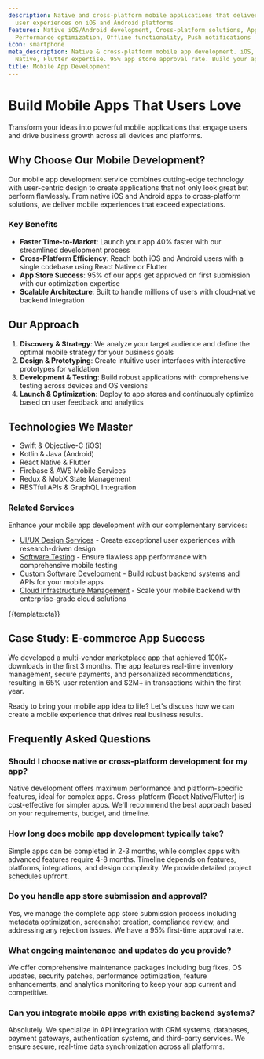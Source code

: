 ```yaml
---
description: Native and cross-platform mobile applications that deliver exceptional
  user experiences on iOS and Android platforms
features: Native iOS/Android development, Cross-platform solutions, App Store optimization,
  Performance optimization, Offline functionality, Push notifications
icon: smartphone
meta_description: Native & cross-platform mobile app development. iOS, Android, React
  Native, Flutter expertise. 95% app store approval rate. Build your app today!
title: Mobile App Development
---
```


# Build Mobile Apps That Users Love

Transform your ideas into powerful mobile applications that engage users and drive business growth across all devices and platforms.

## Why Choose Our Mobile Development?

Our mobile app development service combines cutting-edge technology with user-centric design to create applications that not only look great but perform flawlessly. From native iOS and Android apps to cross-platform solutions, we deliver mobile experiences that exceed expectations.

### Key Benefits

- **Faster Time-to-Market**: Launch your app 40% faster with our streamlined development process
- **Cross-Platform Efficiency**: Reach both iOS and Android users with a single codebase using React Native or Flutter
- **App Store Success**: 95% of our apps get approved on first submission with our optimization expertise
- **Scalable Architecture**: Built to handle millions of users with cloud-native backend integration

## Our Approach

1. **Discovery & Strategy**: We analyze your target audience and define the optimal mobile strategy for your business goals
2. **Design & Prototyping**: Create intuitive user interfaces with interactive prototypes for validation
3. **Development & Testing**: Build robust applications with comprehensive testing across devices and OS versions
4. **Launch & Optimization**: Deploy to app stores and continuously optimize based on user feedback and analytics

## Technologies We Master

- Swift & Objective-C (iOS)
- Kotlin & Java (Android)
- React Native & Flutter
- Firebase & AWS Mobile Services
- Redux & MobX State Management
- RESTful APIs & GraphQL Integration

### Related Services
Enhance your mobile app development with our complementary services:
- [UI/UX Design Services](ui_ux_design_services.html) - Create exceptional user experiences with research-driven design
- [Software Testing](software_testing.html) - Ensure flawless app performance with comprehensive mobile testing
- [Custom Software Development](software-development.html) - Build robust backend systems and APIs for your mobile apps
- [Cloud Infrastructure Management](cloud-managment.html) - Scale your mobile backend with enterprise-grade cloud solutions

{{template:cta}}

## Case Study: E-commerce App Success

We developed a multi-vendor marketplace app that achieved 100K+ downloads in the first 3 months. The app features real-time inventory management, secure payments, and personalized recommendations, resulting in 65% user retention and $2M+ in transactions within the first year.

Ready to bring your mobile app idea to life? Let's discuss how we can create a mobile experience that drives real business results.

## Frequently Asked Questions

### Should I choose native or cross-platform development for my app?

Native development offers maximum performance and platform-specific features, ideal for complex apps. Cross-platform (React Native/Flutter) is cost-effective for simpler apps. We'll recommend the best approach based on your requirements, budget, and timeline.

### How long does mobile app development typically take?

Simple apps can be completed in 2-3 months, while complex apps with advanced features require 4-8 months. Timeline depends on features, platforms, integrations, and design complexity. We provide detailed project schedules upfront.

### Do you handle app store submission and approval?

Yes, we manage the complete app store submission process including metadata optimization, screenshot creation, compliance review, and addressing any rejection issues. We have a 95% first-time approval rate.

### What ongoing maintenance and updates do you provide?

We offer comprehensive maintenance packages including bug fixes, OS updates, security patches, performance optimization, feature enhancements, and analytics monitoring to keep your app current and competitive.

### Can you integrate mobile apps with existing backend systems?

Absolutely. We specialize in API integration with CRM systems, databases, payment gateways, authentication systems, and third-party services. We ensure secure, real-time data synchronization across all platforms.

